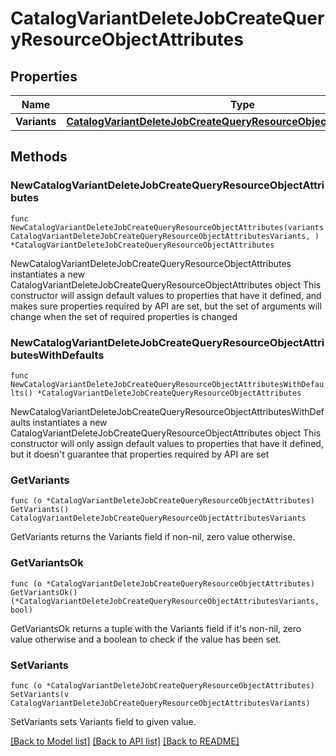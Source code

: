 # CatalogVariantDeleteJobCreateQueryResourceObjectAttributes

## Properties

Name | Type | Description | Notes
------------ | ------------- | ------------- | -------------
**Variants** | [**CatalogVariantDeleteJobCreateQueryResourceObjectAttributesVariants**](CatalogVariantDeleteJobCreateQueryResourceObjectAttributesVariants.md) |  | 

## Methods

### NewCatalogVariantDeleteJobCreateQueryResourceObjectAttributes

`func NewCatalogVariantDeleteJobCreateQueryResourceObjectAttributes(variants CatalogVariantDeleteJobCreateQueryResourceObjectAttributesVariants, ) *CatalogVariantDeleteJobCreateQueryResourceObjectAttributes`

NewCatalogVariantDeleteJobCreateQueryResourceObjectAttributes instantiates a new CatalogVariantDeleteJobCreateQueryResourceObjectAttributes object
This constructor will assign default values to properties that have it defined,
and makes sure properties required by API are set, but the set of arguments
will change when the set of required properties is changed

### NewCatalogVariantDeleteJobCreateQueryResourceObjectAttributesWithDefaults

`func NewCatalogVariantDeleteJobCreateQueryResourceObjectAttributesWithDefaults() *CatalogVariantDeleteJobCreateQueryResourceObjectAttributes`

NewCatalogVariantDeleteJobCreateQueryResourceObjectAttributesWithDefaults instantiates a new CatalogVariantDeleteJobCreateQueryResourceObjectAttributes object
This constructor will only assign default values to properties that have it defined,
but it doesn't guarantee that properties required by API are set

### GetVariants

`func (o *CatalogVariantDeleteJobCreateQueryResourceObjectAttributes) GetVariants() CatalogVariantDeleteJobCreateQueryResourceObjectAttributesVariants`

GetVariants returns the Variants field if non-nil, zero value otherwise.

### GetVariantsOk

`func (o *CatalogVariantDeleteJobCreateQueryResourceObjectAttributes) GetVariantsOk() (*CatalogVariantDeleteJobCreateQueryResourceObjectAttributesVariants, bool)`

GetVariantsOk returns a tuple with the Variants field if it's non-nil, zero value otherwise
and a boolean to check if the value has been set.

### SetVariants

`func (o *CatalogVariantDeleteJobCreateQueryResourceObjectAttributes) SetVariants(v CatalogVariantDeleteJobCreateQueryResourceObjectAttributesVariants)`

SetVariants sets Variants field to given value.



[[Back to Model list]](../README.md#documentation-for-models) [[Back to API list]](../README.md#documentation-for-api-endpoints) [[Back to README]](../README.md)


